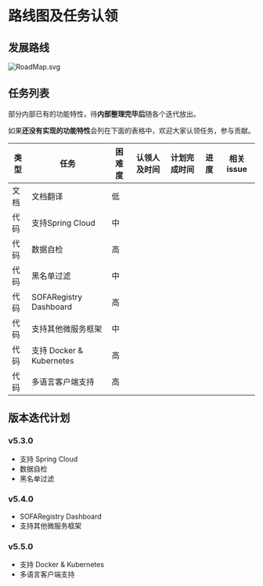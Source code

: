 # 路线图及任务认领
## 发展路线

![RoadMap.svg](https://gw.alipayobjects.com/zos/basement_prod/bcfb5589-d1a0-45d6-a2ce-289c476311f5.svg)


## 任务列表
部分内部已有的功能特性，待**内部整理完毕后**随各个迭代放出。

如果**还没有实现的功能特性**会列在下面的表格中，欢迎大家认领任务，参与贡献。

| 类型 | 任务 | 困难度 | 认领人及时间 | 计划完成时间 | 进度 | 相关issue |
| --- | --- | --- | --- | --- | --- | --- |
| 文档 | 文档翻译 | 低 |  |  |  |  |
| 代码 | 支持Spring Cloud | 中 |  |  |  |  |
| 代码 | 数据自检 | 高 |  |  |  |  |
| 代码 | 黑名单过滤 | 中 |  |  |  |  |
| 代码 | SOFARegistry Dashboard | 高 |  |  |  |  |
| 代码 | 支持其他微服务框架 | 中 |  |  |  |  |
| 代码 | 支持 Docker & Kubernetes | 高 |  |  |  |  |
| 代码 | 多语言客户端支持 | 高 |  |  |  |  |


## 版本迭代计划

### v5.3.0
* 支持 Spring Cloud
* 数据自检
* 黑名单过滤

### v5.4.0
* SOFARegistry Dashboard
* 支持其他微服务框架

### v5.5.0
* 支持 Docker & Kubernetes
* 多语言客户端支持
